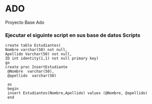 # ADO
Proyecto Base Ado
### Ejecutar el siguinte script en sus base de datos Scripts
    create table Estudiantes(
    Nombre varchar(50) not null,
    Apellido Varchar(50) not null,
    ID int identity(1,1) not null primary key)
    go
    create proc InsertEstudiante
     @Nombre  varchar(50),
     @apellido  varchar(50)

     as
     begin
     insert Estudiantes(Nombre,Apellido) values (@Nombre, @apellido)
     end
